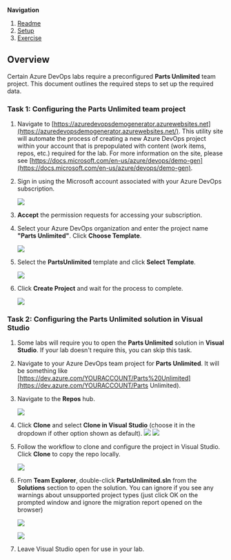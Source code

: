 **Navigation** 
1. [Readme](./readme.md)
2. [Setup](./set-up.md)
3. [Exercise](./exercise.md)


## Overview ##
Certain Azure DevOps labs require a preconfigured **Parts Unlimited** team project. This document outlines the required steps to set up the required data.



<a name="Ex0Task1"></a>
### Task 1: Configuring the Parts Unlimited team project ###

1. Navigate to [https://azuredevopsdemogenerator.azurewebsites.net](https://azuredevopsdemogenerator.azurewebsites.net/). This utility site will automate the process of creating a new Azure DevOps project within your account that is prepopulated with content (work items, repos, etc.) required for the lab. For more information on the site, please see [https://docs.microsoft.com/en-us/azure/devops/demo-gen](https://docs.microsoft.com/en-us/azure/devops/demo-gen).

1. Sign in using the Microsoft account associated with your Azure DevOps subscription.

    ![](setup-images/000.png)

1. **Accept** the permission requests for accessing your subscription.

1. Select your Azure DevOps organization and enter the project name **"Parts Unlimited"**. Click **Choose Template**.

    ![](setup-images/001.png)

1. Select the **PartsUnlimited** template and click **Select Template**.

    ![](setup-images/002.png)

1. Click **Create Project** and wait for the process to complete.

    ![](setup-images/003.png)

<a name="Ex0Task2"></a>
### Task 2: Configuring the Parts Unlimited solution in Visual Studio ###

1. Some labs will require you to open the **Parts Unlimited** solution in **Visual Studio**. If your lab doesn't require this, you can skip this task.

1. Navigate to your Azure DevOps team project for **Parts Unlimited**. It will be something like [https://dev.azure.com/YOURACCOUNT/Parts%20Unlimited](https://dev.azure.com/YOURACCOUNT/Parts Unlimited).

1. Navigate to the **Repos** hub.

    ![](setup-images/004.png)

1. Click **Clone** and select **Clone in Visual Studio** (choose it in the dropdown if other option shown as default).
    ![](setup-images/clone.png)
    ![](setup-images/005.png)

1. Follow the workflow to clone and configure the project in Visual Studio. Click **Clone** to copy the repo locally.

    ![](setup-images/clone-2.png)

1. From **Team Explorer**, double-click **PartsUnlimited.sln** from the **Solutions** section to open the solution. You can ignore if you see any warnings about unsupported project types (just click OK on the prompted window and ignore the migration report opened on the browser)

    ![](setup-images/007.png)

    ![](setup-images/unsupported.png)

1. Leave Visual Studio open for use in your lab.

